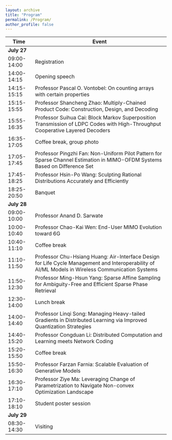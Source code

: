 ```yaml
---
layout: archive
title: "Program"
permalink: /Program/
author_profile: false
---
```


| Time               | Event |
|--------------------|-------|
| **July 27**       |       |
| 09:00-14:00       | Registration |
| 14:00-14:15       | Opening speech |
| 14:15-15:15       | Professor Pascal O. Vontobel: On counting arrays with certain properties |
| 15:15-15:55       | Professor Shancheng Zhao: Multiply-Chained Product Code: Construction, Design, and Decoding |
| 15:55-16:35       | Professor Suihua Cai: Block Markov Superposition Transmission of LDPC Codes with High-Throughput Cooperative Layered Decoders |
| 16:35-17:05       | Coffee break, group photo |
| 17:05-17:45       | Professor Pingzhi Fan: Non-Uniform Pilot Pattern for Sparse Channel Estimation in MIMO-OFDM Systems Based on Difference Set       |
| 17:45-18:25       | Professor Hsin-Po Wang: Sculpting Rational Distributions Accurately and Efficiently |
| 18:25-20:50       | Banquet |
| **July 28**       |       |
| 09:00-10:00       | Professor Anand D. Sarwate |
| 10:00-10:40       | Professor Chao-Kai Wen: End-User MIMO Evolution toward 6G |
| 10:40-11:10       | Coffee break |
| 11:10-11:50       | Professor Chu-Hsiang Huang: Air-Interface Design for Life Cycle Management and Interoperability of AI/ML Models in Wireless Communication Systems |
| 11:50-12:30       | Professor Ming-Hsun Yang: Sparse Affine Sampling for Ambiguity-Free and Efficient Sparse Phase Retrieval |
| 12:30-14:00       | Lunch break |
| 14:00-14:40       | Professor Linqi Song: Managing Heavy-tailed Gradients in Distributed Learning via Improved Quantization Strategies |
| 14:40-15:20       | Professor Congduan Li: Distributed Computation and Learning meets Network Coding |
| 15:20-15:50       | Coffee break |
| 15:50-16:30       | Professor Farzan Farnia: Scalable Evaluation of Generative Models |
| 16:30-17:10       | Professor Ziye Ma: Leveraging Change of Parametrization to Navigate Non-convex Optimization Landscape |
| 17:10-18:10       | Student poster session |
| **July 29**       |       |
| 08:30-14:30       | Visiting |
